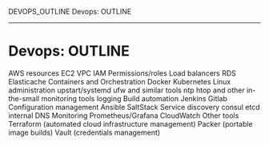 DEVOPS_OUTLINE
Devops: OUTLINE

---

# Devops: OUTLINE


AWS resources
  EC2
  VPC
  IAM Permissions/roles
  Load balancers
  RDS
  Elasticache
Containers and Orchestration
  Docker
  Kubernetes
Linux administration
  upstart/systemd
  ufw and similar tools
  ntp
  htop and other in-the-small monitoring tools
  logging
Build automation
  Jenkins
  Gitlab
Configuration management
  Ansible
  SaltStack
Service discovery
  consul
  etcd
  internal DNS
Monitoring
  Prometheus/Grafana
  CloudWatch
Other tools
  Terraform (automated cloud infrastructure management)
  Packer (portable image builds)
  Vault (credentials management)
